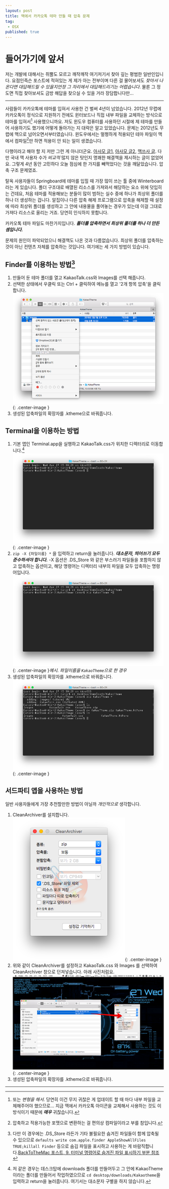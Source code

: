 ```yaml
---
layout: post
title: 맥에서 카카오톡 테마 만들 때 압축 문제
tag: 
 - OSX
published: true
---
```

# 들어가기에 앞서

저는 개발에 대해서는 쥐뿔도 모르고 깨작깨작 여기저기서 찾아 깊는 평범한 일반인입니다. 요점인즉슨 포스트에 적혀있는 게 제가 아는 전부이며 다른 걸 물어보셔도 *찾아서 나온다면 대답해드릴 수 있을지언정 그 자리에서 대답해드리기는 어렵습니다*. 물론 그 정도면 직접 찾아보셔도 금방 해답을 찾으실 수 있을 거라 장담합니다만... 

- - -

사람들이 카카오톡에 테마를 입혀서 사용한 건 벌써 4년이 넘었습니다. 2012년 무렵에 카카오톡이 정식으로 지원하기 전에도 윈터보드나 직접 내부 파일을 교체하는 방식으로 테마를 입혀서[^1] 사용했으니까요. 저도 윈도우 컴퓨터를 사용하던 시절에 제 테마를 만들어 사용하기도 했기에 어떻게 돌아가는 지 대략은 알고 있었습니다. 문제는 2012년도 무렵에 맥으로 넘어오면서부터였습니다. 윈도우에서는 멀쩡하게 적용되던 테마 파일이 맥에서 컴파일[^2]만 하면 적용이 안 되는 일이 생겼습니다.

[^1]: 또는 *변형을 해서*. 당연히 이건 무지 귀찮은 게 업데이트 할 때 마다 내부 파일을 교체해주어야 했으므로... 지금 맥에서 카카오톡 아이콘을 교체해서 사용하는 것도 이 방식이기 때문에 ***매우*** 귀찮습니다.

[^2]: 압축하고 적용가능한 포맷으로 변환하는 걸 편의상 컴파일이라고 부를 참입니다.

다행이라고 해야 할 지 저만 그런 게 아니더군요. [아사모 글1](http://cafe.naver.com/appleiphone/3437410), [아사모 글2](http://cafe.naver.com/appleiphone/3453202), [맥쓰사 글](http://cafe.naver.com/inmacbook/966891). 다만 국내 맥 사용자 수가 *비교적* 많지 않은 탓인지 명쾌한 해결책을 제시하는 글이 없었어요. 그렇게 4년 동안 고민하다 오늘 점심에 한 가지를 빼먹었다는 것을 깨달았습니다. 압축 구조 문제였죠.

탈옥 사용자들이 Springboard에 테마를 입힐 때 가장 많이 쓰는 툴 중에 Winterboard라는 게 있습니다. 폴더 구조대로 배열된 리소스를 가져와서 해당하는 요소 위에 덧입히는 건데요, 처음 테마를 적용해보는 분들이 많이 범하는 실수 중에 하나가 최상위 폴더를 하나 더 생성하는 겁니다. 알집이나 다른 압축 해제 프로그램으로 압축을 해제할 때 설정에 따라 최상위 폴더를 생성하고 그 안에 내용물을 풀어놓는 경우가 있는데 이걸 그대로 가져다 리소스로 올리는 거죠. 당연히 인식하지 못합니다.

카카오톡 테마 파일도 마찬가지입니다. ***폴더를 압축하면서 최상위 폴더를 하나 더 만든 셈입니다.***

문제의 원인이 파악되었으니 해결책도 나온 것과 다름없습니다. 최상위 폴더를 압축하는 것이 아닌 컨텐츠 자체를 압축하는 것입니다. 여기에는 세 가지 방법이 있습니다.

## Finder를 이용하는 방법[^3]

1. 만들어 둔 테마 폴더를 열고 KakaoTalk.css와 Images를 선택 해줍니다.
2. 선택한 상태에서 우클릭 또는 Ctrl + 클릭하여 메뉴를 열고 '2개 항목 압축'을 클릭합니다.  
![](/Resources/2016-04-27/2개항목압축.png){: .center-image }
3. 생성된 압축파일의 확장자를 .ktheme으로 바꿔줍니다.

[^3]: 다만 이 경우에는 .DS_Store 라든가 기타 불필요한 숨겨진 파일들이 함께 압축될 수 있으므로 `defaults write com.apple.finder AppleShowAllFiles TRUE;killall Finder` 등으로 숨김 파일을 표시하고 사용하는 게 바람직합니다.[BackToTheMac 포스트, 9. 터미널 명령어로 숨겨진 파일 표시하기 부분 참조](http://macnews.tistory.com/203)

## Terminal을 이용하는 방법

1. 기본 앱인 Terminal.app을 실행하고 KakaoTalk.css가 위치한 디렉터리로 이동합니다.[^4]  
![](/Resources/2016-04-27/navtothemefiles.png){: .center-image }
2. `zip -X {파일이름} *` 을 입력하고 return을 눌러줍니다. ***대소문자, 띄어쓰기 모두 준수하셔야 합니다.*** -X 옵션은 .DS_Store 와 같은 부스러기 파일들을 포함하지 않고 압축하는 옵션이고, 해당 명령어는 디렉터리 내부의 파일을 모두 압축하는 명령어입니다.  
![](/Resources/2016-04-27/zipcommand.png){: .center-image }*예시. 파일이름을 `KakaoTheme`으로 한 경우*
3. 생성된 압축파일의 확장자를 .ktheme으로 바꿔줍니다.  
![](/Resources/2016-04-27/final.png){: .center-image }

[^4]: 저 같은 경우는 데스크탑에 downloads 폴더를 만들어두고 그 안에 KakaoTheme이라는 폴더를 만들어서 작업하였으므로 `cd desktop/downloads/Kakaotheme`을 입력하고 return을 눌러줍니다. 여기서는 대소문자 구별을 하지 않습니다.

## 서드파티 앱을 사용하는 방법

일반 사용자들에게 가장 추천할만한 방법이 아닐까 *개인적으로* 생각합니다.

1. CleanArchiver를 설치합니다.  
![](/Resources/2016-04-27/cleanarchiversetup.png){: .center-image }
2. 위와 같이 CleanArchiver를 설정하고 KakaoTalk.css 와 Images 를 선택하여 CleanArchiver 창으로 던져넣습니다. 아래 사진처럼요.  
![](/Resources/2016-04-27/dragintocleanarchiver.png){: .center-image }
3. 생성된 압축파일의 확장자를 .ktheme으로 바꿔줍니다.

- - -
